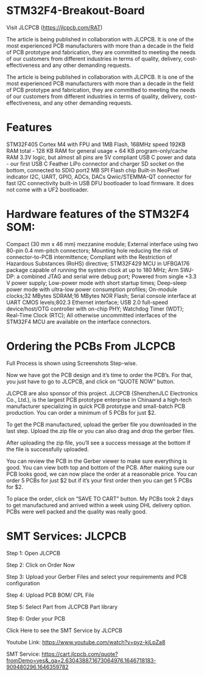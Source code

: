 # STM32F4-Breakout-Board
Visit JLCPCB (https://jlcpcb.com/RAT)

The article is being published in collaboration with JLCPCB. It is one of the most experienced PCB manufacturers with more than a decade in the field of PCB prototype and fabrication, they are committed to meeting the needs of our customers from different industries in terms of quality, delivery, cost-effectiveness and any other demanding requests.

The article is being published in collaboration with JLCPCB. It is one of the most experienced PCB manufacturers with more than a decade in the field of PCB prototype and fabrication, they are committed to meeting the needs of our customers from different industries in terms of quality, delivery, cost-effectiveness, and any other demanding requests.

# Features

STM32F405 Cortex M4 with FPU and 1MB Flash, 168MHz speed
192KB RAM total - 128 KB RAM for general usage + 64 KB program-only/cache RAM
3.3V logic, but almost all pins are 5V compliant
USB C power and data - our first USB C Feather
LiPo connector and charger
SD socket on the bottom, connected to SDIO port2 MB SPI Flash chip
Built-in NeoPixel indicator
I2C, UART, GPIO, ADCs, DACs
Qwiic/STEMMA-QT connector for fast I2C connectivity
built-in USB DFU bootloader to load firmware. It does not come with a UF2 bootloader.

# Hardware features of the STM32F4 SOM:
Compact (30 mm x 46 mm) mezzanine module;
External interface using two 80-pin 0.4 mm-pitch connectors;
Mounting hole reducing the risk of connector-to-PCB intermittence;
Compliant with the Restriction of Hazardous Substances (RoHS) directive;
STM32F429 MCU in UFBGA176 package capable of running the system clock at up to 180 MHz;
Arm SWJ-DP: a combined JTAG and serial wire debug port;
Powered from single +3.3 V power supply;
Low-power mode with short startup times;
Deep-sleep power mode with ultra-low power consumption profiles;
On-module clocks;32 MBytes SDRAM;16 MBytes NOR Flash;
Serial console interface at UART CMOS levels;802.3 Ethernet interface;
USB 2.0 full-speed device/host/OTG controller with on-chip PHY;
Watchdog Timer (WDT);
Real-Time Clock (RTC);
All otherwise uncommitted interfaces of the STM32F4 MCU are available on the interface connectors.

# Ordering the PCBs From JLCPCB

Full Process is shown using Screenshots Step-wise.

Now we have got the PCB design and it’s time to order the PCB’s. For that, you just have to go to JLCPCB, and click on “QUOTE NOW” button.

JLCPCB are also sponsor of this project. JLCPCB (ShenzhenJLC Electronics Co., Ltd.), is the largest PCB prototype enterprise in Chinaand a high-tech manufacturer specializing in quick PCB prototype and small-batch PCB production. You can order a minimum of 5 PCBs for just $2.

To get the PCB manufactured, upload the gerber file you downloaded in the last step. Upload the.zip file or you can also drag and drop the gerber files.

After uploading the zip file, you’ll see a success message at the bottom if the file is successfully uploaded.

You can review the PCB in the Gerber viewer to make sure everything is good. You can view both top and bottom of the PCB. After making sure our PCB looks good, we can now place the order at a reasonable price. You can order 5 PCBs for just $2 but if it’s your first order then you can get 5 PCBs for $2.

To place the order, click on “SAVE TO CART” button. My PCBs took 2 days to get manufactured and arrived within a week using DHL delivery option. PCBs were well packed and the quality was really good.

# SMT Services: JLCPCB

Step 1: Open JLCPCB

Step 2: Click on Order Now

Step 3: Upload your Gerber Files and select your requirements and PCB configuration

Step 4: Upload PCB BOM/ CPL File

Step 5: Select Part from JLCPCB Part library

Step 6: Order your PCB

Click Here to see the SMT Service by JLCPCB 

Youtube Link: https://www.youtube.com/watch?v=pyz-kjLpZa8

SMT Service: https://cart.jlcpcb.com/quote?fromDemo=yes&_ga=2.63043887.1673064976.1646718183-909480296.1646359782
